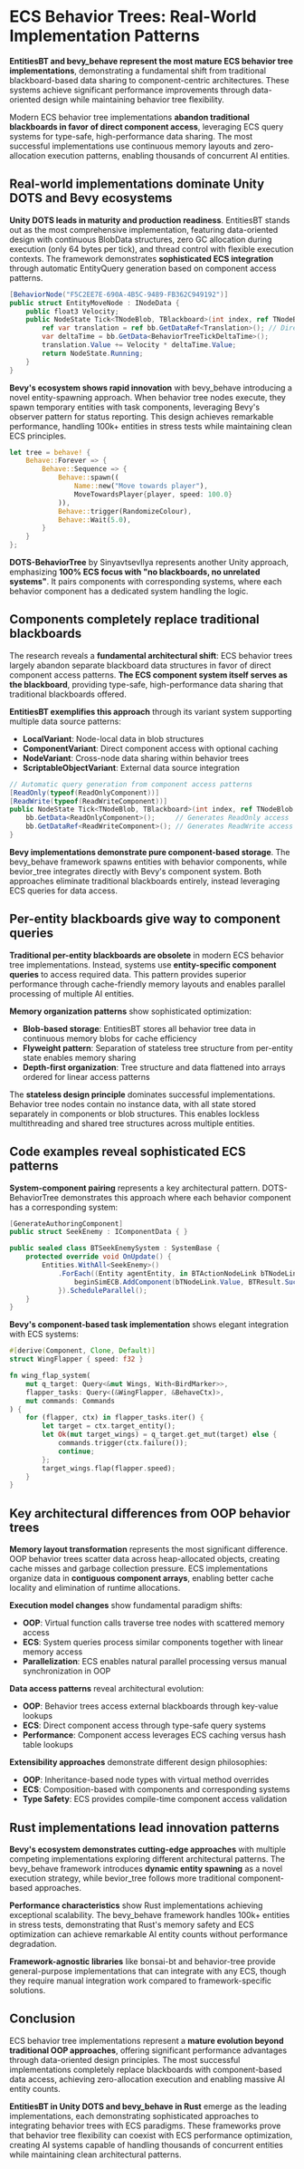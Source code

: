 # ECS Behavior Trees: Real-World Implementation Patterns

**EntitiesBT and bevy_behave represent the most mature ECS behavior tree implementations**, demonstrating a fundamental shift from traditional blackboard-based data sharing to component-centric architectures. These systems achieve significant performance improvements through data-oriented design while maintaining behavior tree flexibility.

Modern ECS behavior tree implementations **abandon traditional blackboards in favor of direct component access**, leveraging ECS query systems for type-safe, high-performance data sharing. The most successful implementations use continuous memory layouts and zero-allocation execution patterns, enabling thousands of concurrent AI entities.

## Real-world implementations dominate Unity DOTS and Bevy ecosystems

**Unity DOTS leads in maturity and production readiness**. EntitiesBT stands out as the most comprehensive implementation, featuring data-oriented design with continuous BlobData structures, zero GC allocation during execution (only 64 bytes per tick), and thread control with flexible execution contexts. The framework demonstrates **sophisticated ECS integration** through automatic EntityQuery generation based on component access patterns.

```csharp
[BehaviorNode("F5C2EE7E-690A-4B5C-9489-FB362C949192")]
public struct EntityMoveNode : INodeData {
    public float3 Velocity;
    public NodeState Tick<TNodeBlob, TBlackboard>(int index, ref TNodeBlob blob, ref TBlackboard bb) {
        ref var translation = ref bb.GetDataRef<Translation>(); // Direct component access
        var deltaTime = bb.GetData<BehaviorTreeTickDeltaTime>();
        translation.Value += Velocity * deltaTime.Value;
        return NodeState.Running;
    }
}
```

**Bevy's ecosystem shows rapid innovation** with bevy_behave introducing a novel entity-spawning approach. When behavior tree nodes execute, they spawn temporary entities with task components, leveraging Bevy's observer pattern for status reporting. This design achieves remarkable performance, handling 100k+ entities in stress tests while maintaining clean ECS principles.

```rust
let tree = behave! {
    Behave::Forever => {
        Behave::Sequence => {
            Behave::spawn((
                Name::new("Move towards player"),
                MoveTowardsPlayer{player, speed: 100.0}
            )),
            Behave::trigger(RandomizeColour),
            Behave::Wait(5.0),
        }
    }
};
```

**DOTS-BehaviorTree** by SinyavtsevIlya represents another Unity approach, emphasizing **100% ECS focus with "no blackboards, no unrelated systems"**. It pairs components with corresponding systems, where each behavior component has a dedicated system handling the logic.

## Components completely replace traditional blackboards

The research reveals a **fundamental architectural shift**: ECS behavior trees largely abandon separate blackboard data structures in favor of direct component access patterns. **The ECS component system itself serves as the blackboard**, providing type-safe, high-performance data sharing that traditional blackboards offered.

**EntitiesBT exemplifies this approach** through its variant system supporting multiple data source patterns:
- **LocalVariant**: Node-local data in blob structures  
- **ComponentVariant**: Direct component access with optional caching
- **NodeVariant**: Cross-node data sharing within behavior trees
- **ScriptableObjectVariant**: External data source integration

```csharp
// Automatic query generation from component access patterns
[ReadOnly(typeof(ReadOnlyComponent))]
[ReadWrite(typeof(ReadWriteComponent))]
public NodeState Tick<TNodeBlob, TBlackboard>(int index, ref TNodeBlob blob, ref TBlackboard blackboard) {
    bb.GetData<ReadOnlyComponent>();     // Generates ReadOnly access
    bb.GetDataRef<ReadWriteComponent>(); // Generates ReadWrite access
}
```

**Bevy implementations demonstrate pure component-based storage**. The bevy_behave framework spawns entities with behavior components, while bevior_tree integrates directly with Bevy's component system. Both approaches eliminate traditional blackboards entirely, instead leveraging ECS queries for data access.

## Per-entity blackboards give way to component queries

**Traditional per-entity blackboards are obsolete** in modern ECS behavior tree implementations. Instead, systems use **entity-specific component queries** to access required data. This pattern provides superior performance through cache-friendly memory layouts and enables parallel processing of multiple AI entities.

**Memory organization patterns** show sophisticated optimization:
- **Blob-based storage**: EntitiesBT stores all behavior tree data in continuous memory blobs for cache efficiency
- **Flyweight pattern**: Separation of stateless tree structure from per-entity state enables memory sharing
- **Depth-first organization**: Tree structure and data flattened into arrays ordered for linear access patterns

The **stateless design principle** dominates successful implementations. Behavior tree nodes contain no instance data, with all state stored separately in components or blob structures. This enables lockless multithreading and shared tree structures across multiple entities.

## Code examples reveal sophisticated ECS patterns

**System-component pairing** represents a key architectural pattern. DOTS-BehaviorTree demonstrates this approach where each behavior component has a corresponding system:

```csharp
[GenerateAuthoringComponent]
public struct SeekEnemy : IComponentData { }

public sealed class BTSeekEnemySystem : SystemBase {
    protected override void OnUpdate() {
        Entities.WithAll<SeekEnemy>()
            .ForEach((Entity agentEntity, in BTActionNodeLink bTNodeLink) => {
                beginSimECB.AddComponent(bTNodeLink.Value, BTResult.Success);
            }).ScheduleParallel();
    }
}
```

**Bevy's component-based task implementation** shows elegant integration with ECS systems:

```rust
#[derive(Component, Clone, Default)]
struct WingFlapper { speed: f32 }

fn wing_flap_system(
    mut q_target: Query<&mut Wings, With<BirdMarker>>,
    flapper_tasks: Query<(&WingFlapper, &BehaveCtx)>,
    mut commands: Commands
) {
    for (flapper, ctx) in flapper_tasks.iter() {
        let target = ctx.target_entity();
        let Ok(mut target_wings) = q_target.get_mut(target) else {
            commands.trigger(ctx.failure());
            continue;
        };
        target_wings.flap(flapper.speed);
    }
}
```

## Key architectural differences from OOP behavior trees

**Memory layout transformation** represents the most significant difference. OOP behavior trees scatter data across heap-allocated objects, creating cache misses and garbage collection pressure. ECS implementations organize data in **contiguous component arrays**, enabling better cache locality and elimination of runtime allocations.

**Execution model changes** show fundamental paradigm shifts:
- **OOP**: Virtual function calls traverse tree nodes with scattered memory access
- **ECS**: System queries process similar components together with linear memory access
- **Parallelization**: ECS enables natural parallel processing versus manual synchronization in OOP

**Data access patterns** reveal architectural evolution:
- **OOP**: Behavior trees access external blackboards through key-value lookups
- **ECS**: Direct component access through type-safe query systems
- **Performance**: Component access leverages ECS caching versus hash table lookups

**Extensibility approaches** demonstrate different design philosophies:
- **OOP**: Inheritance-based node types with virtual method overrides
- **ECS**: Composition-based with components and corresponding systems
- **Type Safety**: ECS provides compile-time component access validation

## Rust implementations lead innovation patterns

**Bevy's ecosystem demonstrates cutting-edge approaches** with multiple competing implementations exploring different architectural patterns. The bevy_behave framework introduces **dynamic entity spawning** as a novel execution strategy, while bevior_tree follows more traditional component-based approaches.

**Performance characteristics** show Rust implementations achieving exceptional scalability. The bevy_behave framework handles 100k+ entities in stress tests, demonstrating that Rust's memory safety and ECS optimization can achieve remarkable AI entity counts without performance degradation.

**Framework-agnostic libraries** like bonsai-bt and behavior-tree provide general-purpose implementations that can integrate with any ECS, though they require manual integration work compared to framework-specific solutions.

## Conclusion

ECS behavior tree implementations represent a **mature evolution beyond traditional OOP approaches**, offering significant performance advantages through data-oriented design principles. The most successful implementations completely replace blackboards with component-based data access, achieving zero-allocation execution and enabling massive AI entity counts.

**EntitiesBT in Unity DOTS and bevy_behave in Rust** emerge as the leading implementations, each demonstrating sophisticated approaches to integrating behavior trees with ECS paradigms. These frameworks prove that behavior tree flexibility can coexist with ECS performance optimization, creating AI systems capable of handling thousands of concurrent entities while maintaining clean architectural patterns.